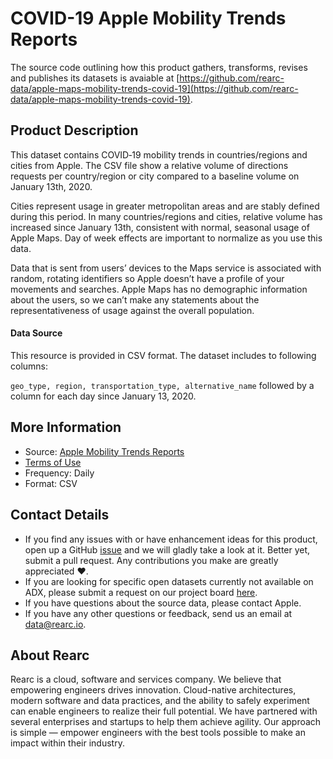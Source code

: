 # COVID-19 Apple Mobility Trends Reports

The source code outlining how this product gathers, transforms, revises and publishes its datasets is avaiable at [https://github.com/rearc-data/apple-maps-mobility-trends-covid-19](https://github.com/rearc-data/apple-maps-mobility-trends-covid-19).

## Product Description
This dataset contains COVID‑19 mobility trends in countries/regions and cities from Apple. The CSV file show a relative volume of directions requests per country/region or city compared to a baseline volume on January 13th, 2020.

Cities represent usage in greater metropolitan areas and are stably defined during this period. In many countries/regions and cities, relative volume has increased since January 13th, consistent with normal, seasonal usage of Apple Maps. Day of week effects are important to normalize as you use this data.

Data that is sent from users’ devices to the Maps service is associated with random, rotating identifiers so Apple doesn’t have a profile of your movements and searches. Apple Maps has no demographic information about the users, so we can’t make any statements about the representativeness of usage against the overall population.

#### Data Source
This resource is provided in CSV format. The dataset includes to following columns:

`geo_type, region, transportation_type, alternative_name` followed by a column for each day since January 13, 2020.

## More Information
- Source: [Apple Mobility Trends Reports](https://www.apple.com/covid19/mobility)         
- [Terms of Use](https://www.apple.com/covid19/mobility)  
- Frequency: Daily
- Format: CSV

## Contact Details
- If you find any issues with or have enhancement ideas for this product, open up a GitHub [issue](https://github.com/rearc-data/apple-maps-mobility-trends-covid-19/issues) and we will gladly take a look at it. Better yet, submit a pull request. Any contributions you make are greatly appreciated :heart:.
- If you are looking for specific open datasets currently not available on ADX, please submit a request on our project board [here](https://github.com/rearc-data/covid-datasets-aws-data-exchange/projects/1).
- If you have questions about the source data, please contact Apple.
- If you have any other questions or feedback, send us an email at data@rearc.io.

## About Rearc
Rearc is a cloud, software and services company. We believe that empowering engineers drives innovation. Cloud-native architectures, modern software and data practices, and the ability to safely experiment can enable engineers to realize their full potential. We have partnered with several enterprises and startups to help them achieve agility. Our approach is simple — empower engineers with the best tools possible to make an impact within their industry.
